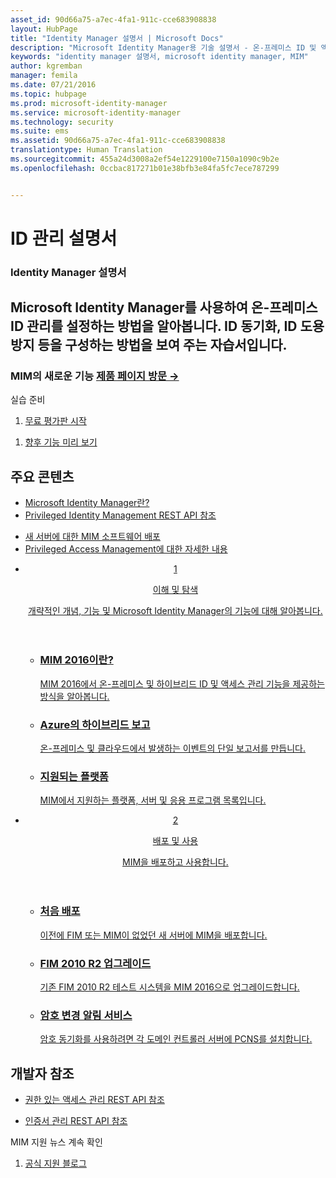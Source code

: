 ```yaml
---
asset_id: 90d66a75-a7ec-4fa1-911c-cce683908838
layout: HubPage
title: "Identity Manager 설명서 | Microsoft Docs"
description: "Microsoft Identity Manager용 기술 설명서 - 온-프레미스 ID 및 액세스 관리"
keywords: "identity manager 설명서, microsoft identity manager, MIM"
author: kgremban
manager: femila
ms.date: 07/21/2016
ms.topic: hubpage
ms.prod: microsoft-identity-manager
ms.service: microsoft-identity-manager
ms.technology: security
ms.suite: ems
ms.assetid: 90d66a75-a7ec-4fa1-911c-cce683908838
translationtype: Human Translation
ms.sourcegitcommit: 455a24d3008a2ef54e1229100e7150a1090c9b2e
ms.openlocfilehash: 0ccbac817271b01e38bfb3e84fa5fc7ece787299


---
```

# ID 관리 설명서
<article id="main">
    <section id="hero-content">
      <h1>Identity Manager 설명서</h1>
      <h2>Microsoft Identity Manager를 사용하여 온-프레미스 ID 관리를 설정하는 방법을 알아봅니다. ID 동기화, ID 도용 방지 등을 구성하는 방법을 보여 주는 자습서입니다.</h2>
      <h3>MIM의 새로운 기능 <a href="http://go.microsoft.com/fwlink/?LinkId=816853" target="\_blank">제품 페이지 방문 &rarr;</a></h3>     
    </section>
    <aside class="alert section-border">
      <p>실습 준비</p>
      <ol class="action-list">
        <li><a href="https://www.microsoft.com/evalcenter/evaluate-microsoft-identity-manager-2016" target="\_blank" class="button-bordered button-translucent">무료 평가판 시작</a></li>
      </ol>
      <ol class="action-list">
        <li><a href="http://connect.microsoft.com/site1164/Downloads/DownloadDetails.aspx?DownloadID=61395" target="\_blank" class="button-bordered button-translucent">향후 기능 미리 보기</a></li>
      </ol>
    </aside>
    <section id="featured" class="container">
      <h2 class="section-heading"><span class="icon icon-warning"></span> 주요 콘텐츠</h2>
      <div class="features row">
        <ul class="column column-half">
          <li><a href="/microsoft-identity-manager/understand-explore/microsoft-identity-manager-2016">Microsoft Identity Manager란?</a></li>
          <li><a href="/microsoft-identity-manager/reference/privileged-access-management-rest-api-reference">Privileged Identity Management REST API 참조</a></li>
        </ul>
        <ul class="column column-half">
          <li><a href="/microsoft-identity-manager/deploy-use/microsoft-identity-manager-deploy">새 서버에 대한 MIM 소프트웨어 배포</a></li>
          <li><a href="/microsoft-identity-manager/pam/privileged-identity-management-for-active-directory-domain-services">Privileged Access Management에 대한 자세한 내용</a></li>
        </ul>
      </div>
    </section>
    <div id="journeys">
      <section class="container">
        <ul class="journeys-list">
          <li class="journey-step">
            <header class="journey-step-header row">
              <a href="/microsoft-identity-manager/understand-explore/microsoft-identity-manager-2016">
                <div class="title column-third">
                  <span class="step-number">1</span>
                  <p>이해 및 탐색</p>
                </div>
                <p class="description column-two-thirds">개략적인 개념, 기능 및 Microsoft Identity Manager의 기능에 대해 알아봅니다.
                </p>
              </a>
            </header>
            <section class="journey-step-elements content">
              <ul class="row">
                <li class="column-third">
                  <a href="/microsoft-identity-manager/understand-explore/microsoft-identity-manager-2016">
                    <h3>MIM 2016이란?</h3>
                    <p>MIM 2016에서 온-프레미스 및 하이브리드 ID 및 액세스 관리 기능을 제공하는 방식을 알아봅니다.</p>
                  </a>
                </li>
                <li class="column-third">
                  <a href="/microsoft-identity-manager/understand-explore/identity-manager-hybrid-reporting-azure">
                    <h3>Azure의 하이브리드 보고</h3>
                    <p>온-프레미스 및 클라우드에서 발생하는 이벤트의 단일 보고서를 만듭니다.</p>
                  </a>
                </li>
                <li class="column-third">
                  <a href="/microsoft-identity-manager/plan-design/microsoft-identity-manager-2016-supported-platforms">
                    <h3>지원되는 플랫폼</h3>
                    <p>MIM에서 지원하는 플랫폼, 서버 및 응용 프로그램 목록입니다.</p>
                  </a>
                </li>
              </ul>
            </section>
          </li>
          <li class="journey-step">
            <header class="journey-step-header row">
              <a href="/microsoft-identity-manager/deploy-use/microsoft-identity-manager-deploy">
                <div class="title column-third">
                  <span class="step-number">2</span>
                  <p>배포 및 사용</p>
                </div>
                <p class="description column-two-thirds">MIM을 배포하고 사용합니다.
                </p>
              </a>
            </header>
            <section class="journey-step-elements content">
              <ul class="row">
                <li class="column-third">
                  <a href="/microsoft-identity-manager/deploy-use/microsoft-identity-manager-deploy">
                    <h3>처음 배포</h3>
                    <p>이전에 FIM 또는 MIM이 없었던 새 서버에 MIM을 배포합니다.</p>
                  </a>
                </li>
                <li class="column-third">
                  <a href="/microsoft-identity-manager/deploy-use/microsoft-identity-manager-2016-upgrade-from-fim-2010-R2">
                    <h3>FIM 2010 R2 업그레이드</h3>
                    <p>기존 FIM 2010 R2 테스트 시스템을 MIM 2016으로 업그레이드합니다.</p>
                  </a>
                </li>
                <li class="column-third">
                  <a href="/microsoft-identity-manager/deploy-use/deploying-mim-password-change-notification-service-on-domain-controller">
                    <h3>암호 변경 알림 서비스</h3>
                    <p>암호 동기화를 사용하려면 각 도메인 컨트롤러 서버에 PCNS를 설치합니다.</p>
                  </a>
                </li>
              </ul>
            </section>
          </li>
        </ul>
      </section>
    </div>
    <div class="section-border">
      <section class="resources container">
        <h2 class="section-heading"><span class="icon icon-options"></span> 개발자 참조</h2>
        <div class="resource-list row">
          <ul class="column-half">
            <li><a href="/microsoft-identity-manager/reference/privileged-access-management-rest-api-reference">권한 있는 액세스 관리 REST API 참조</a></li>
          </ul>
          <ul class="column-half">
            <li><a href="/microsoft-identity-manager/reference/certificate-management-rest-api-reference">인증서 관리 REST API 참조</a></li>
          </ul>
        </div>
      </section>
    </div>
    <aside class="alert alert-social">
      <p>MIM 지원 뉴스 계속 확인</p>
      <ol class="action-list">
        <li><a href="https://blogs.technet.microsoft.com/iamsupport/" target="\_blank" class="button-bordered button-translucent">공식 지원 블로그</a></li>
      </ol>
    </aside>
</article>



<!--HONumber=Jul16_HO3-->


